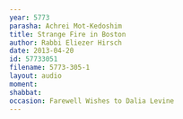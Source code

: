 ```yaml
---
year: 5773
parasha: Achrei Mot-Kedoshim
title: Strange Fire in Boston 
author: Rabbi Eliezer Hirsch
date: 2013-04-20
id: 57733051
filename: 5773-305-1
layout: audio
moment: 
shabbat: 
occasion: Farewell Wishes to Dalia Levine
---
```

